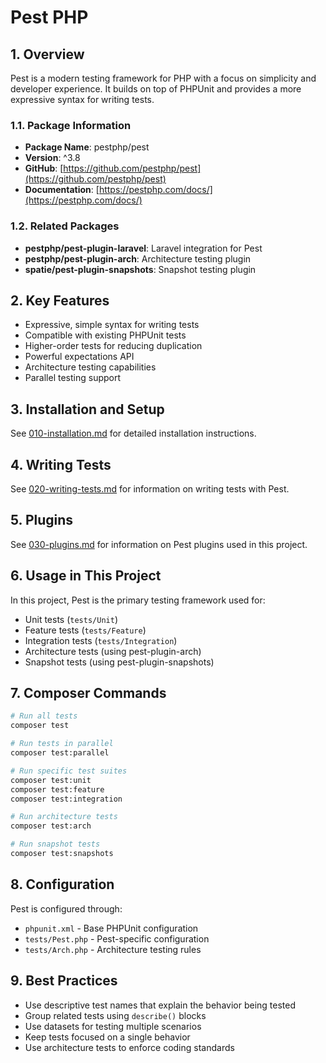 # Pest PHP

## 1. Overview

Pest is a modern testing framework for PHP with a focus on simplicity and developer experience. It builds on top of PHPUnit and provides a more expressive syntax for writing tests.

### 1.1. Package Information

- **Package Name**: pestphp/pest
- **Version**: ^3.8
- **GitHub**: [https://github.com/pestphp/pest](https://github.com/pestphp/pest)
- **Documentation**: [https://pestphp.com/docs/](https://pestphp.com/docs/)

### 1.2. Related Packages

- **pestphp/pest-plugin-laravel**: Laravel integration for Pest
- **pestphp/pest-plugin-arch**: Architecture testing plugin
- **spatie/pest-plugin-snapshots**: Snapshot testing plugin

## 2. Key Features

- Expressive, simple syntax for writing tests
- Compatible with existing PHPUnit tests
- Higher-order tests for reducing duplication
- Powerful expectations API
- Architecture testing capabilities
- Parallel testing support

## 3. Installation and Setup

See [010-installation.md](010-installation.md) for detailed installation instructions.

## 4. Writing Tests

See [020-writing-tests.md](020-writing-tests.md) for information on writing tests with Pest.

## 5. Plugins

See [030-plugins.md](030-plugins.md) for information on Pest plugins used in this project.

## 6. Usage in This Project

In this project, Pest is the primary testing framework used for:

- Unit tests (`tests/Unit`)
- Feature tests (`tests/Feature`)
- Integration tests (`tests/Integration`)
- Architecture tests (using pest-plugin-arch)
- Snapshot tests (using pest-plugin-snapshots)

## 7. Composer Commands

```bash
# Run all tests
composer test

# Run tests in parallel
composer test:parallel

# Run specific test suites
composer test:unit
composer test:feature
composer test:integration

# Run architecture tests
composer test:arch

# Run snapshot tests
composer test:snapshots
```

## 8. Configuration

Pest is configured through:

- `phpunit.xml` - Base PHPUnit configuration
- `tests/Pest.php` - Pest-specific configuration
- `tests/Arch.php` - Architecture testing rules

## 9. Best Practices

- Use descriptive test names that explain the behavior being tested
- Group related tests using `describe()` blocks
- Use datasets for testing multiple scenarios
- Keep tests focused on a single behavior
- Use architecture tests to enforce coding standards
